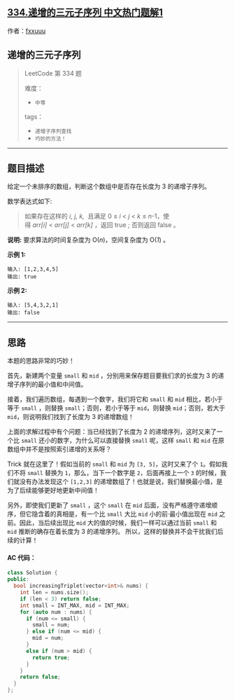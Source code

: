 ## [334.递增的三元子序列 中文热门题解1](https://leetcode.cn/problems/increasing-triplet-subsequence/solutions/100000/c-xian-xing-shi-jian-fu-za-du-xiang-xi-jie-xi-da-b)

作者：[fxxuuu](https://leetcode.cn/u/fxxuuu)
## 递增的三元子序列

> LeetCode 第 334 题
>
> 难度：
>
> - `中等`
>
> tags：
>
> - `递增子序列查找`
> - `巧妙的方法！`

------

## 题目描述

给定一个未排序的数组，判断这个数组中是否存在长度为 3 的递增子序列。

数学表达式如下:

> 如果存在这样的 *i, j, k,*  且满足 0 ≤ *i* < *j* < *k* ≤ *n*-1，使得 *arr[i]* < *arr[j]* < *arr[k]* ，返回 true ; 否则返回 false 。

**说明:** 要求算法的时间复杂度为 O(*n*)，空间复杂度为 O(*1*) 。

**示例 1:**

```
输入: [1,2,3,4,5]
输出: true
```

**示例 2:**

```
输入: [5,4,3,2,1]
输出: false
```

------

## 思路

本题的思路非常的巧妙！

首先，新建两个变量 `small` 和 `mid` ，分别用来保存题目要我们求的长度为 3 的递增子序列的最小值和中间值。

接着，我们遍历数组，每遇到一个数字，我们将它和 `small` 和 `mid` 相比，若小于等于 `small` ，则替换 `small`；否则，若小于等于 `mid`，则替换 `mid`；否则，若大于 `mid`，则说明我们找到了长度为 3 的递增数组！

上面的求解过程中有个问题：当已经找到了长度为 2 的递增序列，这时又来了一个比 `small` 还小的数字，为什么可以直接替换 `small` 呢，这样 `small` 和 `mid` 在原数组中并不是按照索引递增的关系呀？

Trick 就在这里了！假如当前的 `small` 和 `mid` 为 `[3, 5]`，这时又来了个 `1`。假如我们不将 `small` 替换为 `1`，那么，当下一个数字是 `2`，后面再接上一个 `3` 的时候，我们就没有办法发现这个 `[1,2,3]` 的递增数组了！也就是说，我们替换最小值，是为了后续能够更好地更新中间值！

另外，即使我们更新了 `small` ，这个 `small` 在 `mid` 后面，没有严格遵守递增顺序，但它隐含着的真相是，有一个比 `small` 大比 `mid` 小的前·最小值出现在 `mid` 之前。因此，当后续出现比 `mid` 大的值的时候，我们一样可以通过当前 `small` 和 `mid` 推断的确存在着长度为 3 的递增序列。 所以，这样的替换并不会干扰我们后续的计算！

#### AC 代码：

```cpp
class Solution {
public:
  bool increasingTriplet(vector<int>& nums) {
    int len = nums.size();
    if (len < 3) return false;
    int small = INT_MAX, mid = INT_MAX;
    for (auto num : nums) {
      if (num <= small) {
        small = num;
      } else if (num <= mid) {
        mid = num;
      } 
      else if (num > mid) {
        return true;
      }
    }
    return false;    
  }
};
```

